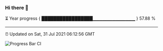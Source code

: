 ### Hi there 👋

⏳ Year progress { █████████████████▁▁▁▁▁▁▁▁▁▁▁▁▁ } 57.88 %

---

⏰ Updated on Sat, 31 Jul 2021 06:12:56 GMT

![Progress Bar CI](https://github.com/liununu/liununu/workflows/Progress%20Bar%20CI/badge.svg)
